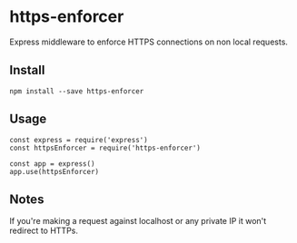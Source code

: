 # https-enforcer

Express middleware to enforce HTTPS connections on non local requests.

## Install

`npm install --save https-enforcer`

## Usage

```
const express = require('express')
const httpsEnforcer = require('https-enforcer')

const app = express()
app.use(httpsEnforcer)
```

## Notes

If you're making a request against localhost or any private IP
it won't redirect to HTTPs.
